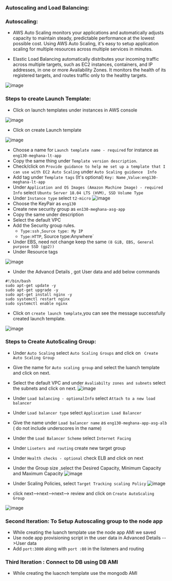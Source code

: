 ### Autoscaling and Load Balancing:

### Autoscaling:

- AWS Auto Scaling monitors your applications and automatically adjusts capacity to maintain steady, predictable performance at the lowest possible cost. Using AWS Auto Scaling, it's easy to setup application scaling for multiple resources across multiple services in minutes.

- Elastic Load Balancing automatically distributes your incoming traffic across multiple targets, such as EC2 instances, containers, and IP addresses, in one or more Availability Zones. It monitors the health of its registered targets, and routes traffic only to the healthy targets.


 ![image](https://user-images.githubusercontent.com/97250268/200147316-8aa7eb05-c932-4280-8c42-c2d66f626383.png)
 
 ### Steps to create Launch Template:
 
 - Click on launch templates under instances in AWS console
 
 ![image](https://user-images.githubusercontent.com/97250268/200170203-c6723487-fc15-4714-b621-ca7252d9937a.png)
 
 - Click on create Launch template 
 
 ![image](https://user-images.githubusercontent.com/97250268/200170309-09b5149e-ab37-42da-89dc-7c9dfd7bd7d8.png)

- Choose a name for `Launch template name - required` for instance as `eng130-meghana-lt-app`
- Copy the same thing under `Template version description`.
- Check/click on `Provide guidance to help me set up a template that I can use with EC2 Auto Scaling` under `Auto Scaling guidance  Info`
- Add tag under `Template tags` (It's optional) `Key: Name` ,`Value:eng130-meghana-lt-app`
- Under `Application and OS Images (Amazon Machine Image) - required Info` select `Ubuntu Server 18.04 LTS (HVM), SSD Volume Type`
- Under `Instance type` select `t2-micro`
![image](https://user-images.githubusercontent.com/97250268/200170984-8f7efe79-d7ac-428e-bd5a-4893d433777e.png)
- Choose the KeyPair as `eng130`
- Create new security group as `en130-meghana-asg-app`
- Copy the same under description
- Select the default VPC
- Add the Security group rules.
   - `Type:ssh` ,`Source type: My IP`
   - `Type:HTTP`, Source type:Anywhere`
- Under EBS, need not change keep the same `(8 GiB, EBS, General purpose SSD (gp2))`
- Under Resource tags 

![image](https://user-images.githubusercontent.com/97250268/200171558-5b77d56f-2a99-4dc7-b1ef-f29b29eaf5ef.png)

- Under the Advancd Details , got User data and add below commands
```
#!/bin/bash
sudo apt-get update -y
sudo apt-get upgrade -y
sudo apt-get install nginx -y
sudo systemctl restart nginx
sudo systemctl enable nginx
```

- Click on `create launch template`,you can see the message successfully created launch template.

 ![image](https://user-images.githubusercontent.com/97250268/200171752-cab22333-11f5-4ec0-b02f-17ad4249fdf0.png)


### Steps to Create AutoScaling Group:

- Under `Auto Scaling` select `Auto Scaling Groups` and click on ` Create Auto Scaling Group`
- Give the name for `Auto scaling group` and select the luanch template and click on next.
- Select the default VPC and under `Avaliabilty zones and subnets` select the subnets and click on next.
![image](https://user-images.githubusercontent.com/97250268/200172485-d005f3b0-dc17-4959-be24-8b85b6e6cc85.png)
- Under `Load balancing - optionalInfo` select `Attach to a new load balancer`
- Under  `Load balancer type` select `Application Load Balancer`
- Give the name under `Load balancer name` as `eng130-meghana-app-asg-alb` ( do not include underscores in the name)
- Under the `Load Balancer Scheme` select `Internet Facing`
- Under `Liseters and routing` create new target group
- Under `Health checks - optional` check ELB and click on next
- Under the Group size  ,select the Desired Capacity, Minimum Capacity and Maximum Capacity
![image](https://user-images.githubusercontent.com/97250268/200173324-7b7db09f-db08-414d-9594-ee557736b6f7.png)
- Under Scaling Policies, select `Target Tracking scaling Policy`
![image](https://user-images.githubusercontent.com/97250268/200173416-69664093-e2ee-4513-9b93-cbbecd9f0611.png)

- click next-->next-->next--> review and click on `Create AutoScaling Group`

![image](https://user-images.githubusercontent.com/97250268/200173683-9d9bf999-447d-4e87-9fc5-9032d75aa9b7.png)


### Second Iteration: To Setup Autoscaling group to the node app
- While creating the luanch template use the node app AMI we saved
- Use node app provisioning script in the user data in Advanced Details -->User data
- Add `port:3000` along with `port :80` in the listeners and routing

### Third Iteration : Connect to DB using DB AMI

- While creating the luacnch template use the mongodb AMI















  



